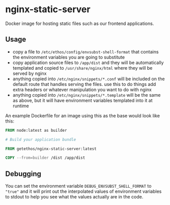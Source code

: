# nginx-static-server

Docker image for hosting static files such as our frontend applications.

## Usage

- copy a file to `/etc/ethos/config/envsubst-shell-format` that contains the environment variables you are going to substitute
- copy application source files to `/app/dist` and they will be automatically templated and copied to `/usr/share/nginx/html` where they will be served by nginx
- anything copied into `/etc/nginx/snippets/*.conf` will be included on the default route that handles serving the files. use this to do things add extra headers or whatever manipulation you want to do with nginx
- anything copied into `/etc/nginx/snippets/*.template` will be the same as above, but it will have environment variables templated into it at runtime

An example Dockerfile for an image using this as the base would look like this:

```dockerfile
FROM node:latest as builder

# Build your application bundle

FROM getethos/nginx-static-server:latest

COPY --from=builder /dist /app/dist
```

## Debugging

You can set the environment variable `DEBUG_ENVSUBST_SHELL_FORMAT` to `"true"` and it will print out the interpolated values of environment variables to stdout to help you see what the values actually are in the code.